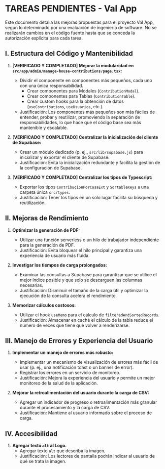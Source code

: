 # TAREAS PENDIENTES - Val App

Este documento detalla las mejoras propuestas para el proyecto Val App, según lo determinado por una evaluación de ingeniería de software. No se realizarán cambios en el código fuente hasta que se conceda la autorización explícita para cada tarea.

## I. Estructura del Código y Mantenibilidad
 
1. **[VERIFICADO Y COMPLETADO] Mejorar la modularidad en `src/app/admin/manage-house-contributions/page.tsx`:**
   - Dividir el componente en componentes más pequeños, cada uno con una única responsabilidad.
     - Crear componentes para Modales (`ContributionModal`).
     - Crear componentes para Tablas (`ContributionTable`).
     - Crear custom hooks para la obtención de datos (`useContributions`, `useUsuarios`, etc.).
   - Justificación: Los componentes más pequeños son más fáciles de entender, probar y reutilizar, promoviendo la separación de responsabilidades, lo que hace que el código base sea más mantenible y escalable.
 
2. **[VERIFICADO Y COMPLETADO] Centralizar la inicialización del cliente de Supabase:**
   - Crear un módulo dedicado (p. ej., `src/lib/supabase.js`) para inicializar y exportar el cliente de Supabase.
   - Justificación: Evita la inicialización redundante y facilita la gestión de la configuración de Supabase.
 
3. **[VERIFICADO Y COMPLETADO] Centralizar los tipos de Typescript:**
   - Exportar los tipos `ContribucionPorCasaExt` y `SortableKeys` a una carpeta única `src/types`.
   - Justificación: Tener los tipos en un solo lugar facilita su búsqueda y reutilización.
 
## II. Mejoras de Rendimiento

1. **Optimizar la generación de PDF:**
   - Utilizar una función serverless o un hilo de trabajador independiente para la generación de PDF.
   - Justificación: Evita bloquear el hilo principal y garantiza una experiencia de usuario más fluida.

2. **Investigar los tiempos de carga prolongados:**
   - Examinar las consultas a Supabase para garantizar que se utilice el mejor índice posible y que solo se descarguen las columnas necesarias.
   - Justificación: Disminuir el tamaño de la carga útil y optimizar la ejecución de la consulta acelera el rendimiento.

3. **Memorizar cálculos costosos:**
   - Utilizar el hook `useMemo` para el cálculo de `filteredAndSortedRecords`.
   - Justificación: Almacenar en caché el cálculo de la tabla reduce el número de veces que tiene que volver a renderizarse.

## III. Manejo de Errores y Experiencia del Usuario

1. **Implementar un manejo de errores más robusto:**
   - Implementar un mecanismo de visualización de errores más fácil de usar (p. ej., una notificación toast o un banner de error).
   - Registrar los errores en un servicio de monitoreo.
   - Justificación: Mejora la experiencia del usuario y permite un mejor monitoreo de la salud de la aplicación.

2. **Mejorar la retroalimentación del usuario durante la carga de CSV:**
   - Agregar un indicador de progreso o retroalimentación más granular durante el procesamiento y la carga de CSV.
   - Justificación: Mantiene al usuario informado sobre el proceso de carga.

## IV. Accesibilidad

1. **Agregar texto `alt` al Logo.**
   - Agregar texto `alt` que describa la imagen.
   - Justificación: Los lectores de pantalla podrán indicar al usuario de qué se trata la imagen.

